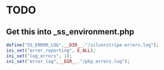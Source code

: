 # TODO

## Get this into _ss_environment.php

```php
define("SS_ERROR_LOG",__DIR__."/silverstripe-errors.log");
ini_set("error_reporting", E_ALL);
ini_set("log_errors", 1);
ini_set("error_log",__DIR__."/php_errors.log");
```

